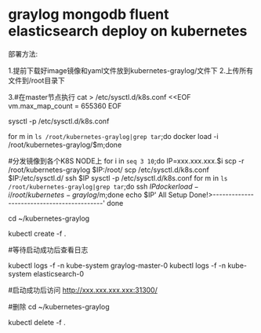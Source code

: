 # graylog mongodb fluent elasticsearch deploy on kubernetes

部署方法:

1.提前下载好image镜像和yaml文件放到kubernetes-graylog/文件下
2.上传所有文件到/root目录下

3.#在master节点执行
cat > /etc/sysctl.d/k8s.conf <<EOF
vm.max_map_count = 655360
EOF

sysctl -p /etc/sysctl.d/k8s.conf

for m in `ls /root/kubernetes-graylog|grep tar`;do docker load -i /root/kubernetes-graylog/$m;done

#分发镜像到各个K8S NODE上
for i in `seq 3 10`;do 
    IP=xxx.xxx.xxx.$i
    scp -r /root/kubernetes-graylog $IP:/root/
    scp /etc/sysctl.d/k8s.conf $IP:/etc/sysctl.d/
    ssh $IP sysctl -p /etc/sysctl.d/k8s.conf
    for m in `ls /root/kubernetes-graylog|grep tar`;do ssh $IP docker load -i /root/kubernetes-graylog/$m;done
    echo $IP' All Setup Done!>-------------------------------------------'
done

cd ~/kubernetes-graylog

kubectl create -f .

#等待启动成功后查看日志

kubectl logs -f -n kube-system graylog-master-0
kubectl logs -f -n kube-system elasticsearch-0

#启动成功后访问
http://xxx.xxx.xxx.xxx:31300/

#删除
cd ~/kubernetes-graylog

kubectl delete -f .
